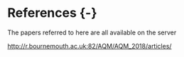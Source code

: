 
# References {-}


  
The papers referred to here are all available on the server

http://r.bournemouth.ac.uk:82/AQM/AQM_2018/articles/
